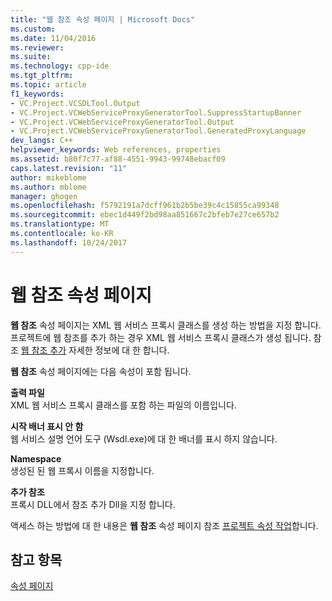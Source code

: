 ```yaml
---
title: "웹 참조 속성 페이지 | Microsoft Docs"
ms.custom: 
ms.date: 11/04/2016
ms.reviewer: 
ms.suite: 
ms.technology: cpp-ide
ms.tgt_pltfrm: 
ms.topic: article
f1_keywords:
- VC.Project.VCSDLTool.Output
- VC.Project.VCWebServiceProxyGeneratorTool.SuppressStartupBanner
- VC.Project.VCWebServiceProxyGeneratorTool.Output
- VC.Project.VCWebServiceProxyGeneratorTool.GeneratedProxyLanguage
dev_langs: C++
helpviewer_keywords: Web references, properties
ms.assetid: b80f7c77-af88-4551-9943-99748ebacf09
caps.latest.revision: "11"
author: mikeblome
ms.author: mblome
manager: ghogen
ms.openlocfilehash: f5792191a7dcff961b2b5be39c4c15855ca99348
ms.sourcegitcommit: ebec1d449f2bd98aa851667c2bfeb7e27ce657b2
ms.translationtype: MT
ms.contentlocale: ko-KR
ms.lasthandoff: 10/24/2017
---
```

# <a name="web-references-property-page"></a>웹 참조 속성 페이지
**웹 참조** 속성 페이지는 XML 웹 서비스 프록시 클래스를 생성 하는 방법을 지정 합니다. 프로젝트에 웹 참조를 추가 하는 경우 XML 웹 서비스 프록시 클래스가 생성 됩니다. 참조 [웹 참조 추가](http://msdn.microsoft.com/en-us/bdf05776-c591-40af-bfd7-e1e2aa1e87b5) 자세한 정보에 대 한 합니다.  
  
 **웹 참조** 속성 페이지에는 다음 속성이 포함 됩니다.  
  
 **출력 파일**  
 XML 웹 서비스 프록시 클래스를 포함 하는 파일의 이름입니다.  
  
 **시작 배너 표시 안 함**  
 웹 서비스 설명 언어 도구 (Wsdl.exe)에 대 한 배너를 표시 하지 않습니다.  
  
 **Namespace**  
 생성된 된 웹 프록시 이름을 지정합니다.  
  
 **추가 참조**  
 프록시 DLL에서 참조 추가 Dll을 지정 합니다.  
  
 액세스 하는 방법에 대 한 내용은 **웹 참조** 속성 페이지 참조 [프로젝트 속성 작업](../ide/working-with-project-properties.md)합니다.  
  
## <a name="see-also"></a>참고 항목  
 [속성 페이지](../ide/property-pages-visual-cpp.md)